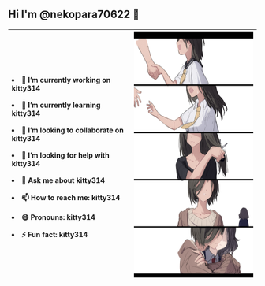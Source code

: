 ## Hi I'm @nekopara70622 👋

|  <p ><BR><li>🔭 I’m currently working on kitty314</li><BR><li>🌱 I’m currently learning kitty314</li><BR><li>👯 I’m looking to collaborate on kitty314</li><BR><li>🤔 I’m looking for help with kitty314</li><BR><li>💬 Ask me about kitty314</li><BR><li>📫 How to reach me: kitty314</li><BR><li>😄 Pronouns: kitty314</li><BR><li>⚡ Fun fact: kitty314</li><BR></p>  | <img src='./rupa2.jpg' height='500'/>  | 
|  :----  | ----  |



